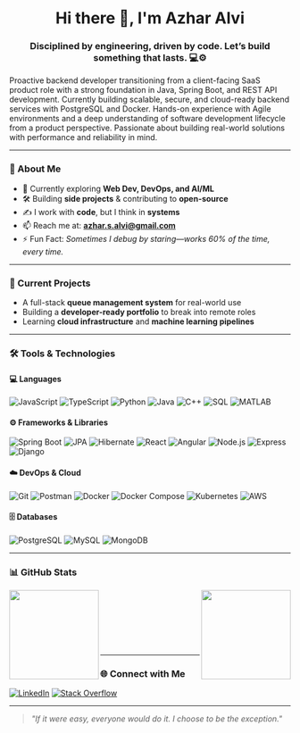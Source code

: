 <h1 align="center">Hi there 👋, I'm Azhar Alvi</h1>
<h3 align="center">Disciplined by engineering, driven by code. Let’s build something that lasts. 💻⚙️</h3>

Proactive backend developer transitioning from a client-facing SaaS product role with a strong foundation in Java, Spring Boot, and REST API development. Currently building scalable, secure, and cloud-ready backend services with PostgreSQL and Docker. Hands-on experience with Agile environments and a deep understanding of software development lifecycle from a product perspective. Passionate about building real-world solutions with performance and reliability in mind.

---

### 🧠 About Me
- 🔭 Currently exploring **Web Dev, DevOps, and AI/ML**
- 🛠️ Building **side projects** & contributing to **open-source**
- ✍️ I work with **code**, but I think in **systems**
- 📫 Reach me at: **azhar.s.alvi@gmail.com**
- ⚡ Fun Fact: *Sometimes I debug by staring—works 60% of the time, every time.*

---

### 🚧 Current Projects
- A full-stack **queue management system** for real-world use
- Building a **developer-ready portfolio** to break into remote roles
- Learning **cloud infrastructure** and **machine learning pipelines**

---

### 🛠️ Tools & Technologies

#### 💻 Languages  
![JavaScript](https://img.shields.io/badge/-JavaScript-black?style=flat&logo=javascript)
![TypeScript](https://img.shields.io/badge/-TypeScript-black?style=flat&logo=typescript)
![Python](https://img.shields.io/badge/-Python-black?style=flat&logo=python)
![Java](https://img.shields.io/badge/-Java-black?style=flat&logo=java)
![C++](https://img.shields.io/badge/-C++-black?style=flat&logo=cplusplus)
![SQL](https://img.shields.io/badge/-SQL-black?style=flat&logo=mysql)
![MATLAB](https://img.shields.io/badge/-MATLAB-black?style=flat&logo=mathworks)

#### ⚙️ Frameworks & Libraries  
![Spring Boot](https://img.shields.io/badge/-Spring%20Boot-black?style=flat&logo=springboot)
![JPA](https://img.shields.io/badge/-JPA-black?style=flat&logo=java)
![Hibernate](https://img.shields.io/badge/-Hibernate-black?style=flat&logo=hibernate)
![React](https://img.shields.io/badge/-React-black?style=flat&logo=react)
![Angular](https://img.shields.io/badge/-Angular-black?style=flat&logo=angular)
![Node.js](https://img.shields.io/badge/-Node.js-black?style=flat&logo=node.js)
![Express](https://img.shields.io/badge/-Express-black?style=flat&logo=express)
![Django](https://img.shields.io/badge/-Django-black?style=flat&logo=django)

#### ☁️ DevOps & Cloud  
![Git](https://img.shields.io/badge/-Git-black?style=flat&logo=git)
![Postman](https://img.shields.io/badge/-Postman-black?style=flat&logo=postman)
![Docker](https://img.shields.io/badge/-Docker-black?style=flat&logo=docker)
![Docker Compose](https://img.shields.io/badge/-Docker%20Compose-black?style=flat&logo=docker)
![Kubernetes](https://img.shields.io/badge/-Kubernetes-black?style=flat&logo=kubernetes)
![AWS](https://img.shields.io/badge/-AWS-black?style=flat&logo=amazonaws)

#### 🗄️ Databases  
![PostgreSQL](https://img.shields.io/badge/-PostgreSQL-black?style=flat&logo=postgresql)
![MySQL](https://img.shields.io/badge/-MySQL-black?style=flat&logo=mysql)
![MongoDB](https://img.shields.io/badge/-MongoDB-black?style=flat&logo=mongodb)

---

### 📊 GitHub Stats

<p>
  <img align="left" src="https://github-readme-stats.vercel.app/api?username=azharsaeedalvi&theme=tokyonight&show_icons=true" height="160"/>
  <img align="right" src="https://github-readme-streak-stats.herokuapp.com/?user=azharsaeedalvi&theme=tokyonight" height="160"/>
</p>

<br/><br/><br/><br/><br/><br/>

---

### 🌐 Connect with Me

[![LinkedIn](https://img.shields.io/badge/-LinkedIn-blue?style=flat&logo=linkedin)](https://linkedin.com/in/azharsaeedalvi)
[![Stack Overflow](https://img.shields.io/badge/-StackOverflow-FE7A16?style=flat&logo=stack-overflow&logoColor=white)](https://stackoverflow.com/users/22047695/crypt)

---

> *"If it were easy, everyone would do it. I choose to be the exception."*
